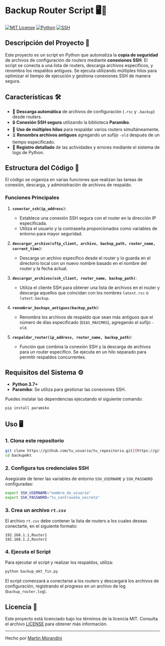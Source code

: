 
# Backup Router Script 🖥️📂

[![MIT License](https://img.shields.io/badge/License-MIT-green.svg)](https://opensource.org/licenses/MIT)
[![Python](https://img.shields.io/badge/Python-3.7%2B-blue.svg)](https://www.python.org/)
[![SSH](https://img.shields.io/badge/SSH-Paramiko-yellow.svg)](http://www.paramiko.org/)

## Descripción del Proyecto 🚀

Este proyecto es un script en Python que automatiza la **copia de seguridad** de archivos de configuración de routers mediante **conexiones SSH**. El script se conecta a una lista de routers, descarga archivos específicos, y renombra los respaldos antiguos. Se ejecuta utilizando múltiples hilos para optimizar el tiempo de ejecución y gestiona conexiones SSH de manera segura.

## Características 🛠️

- 📂 **Descarga automática** de archivos de configuración (`.rsc` y `.backup`) desde routers.
- 🔒 **Conexión SSH segura** utilizando la biblioteca **Paramiko**.
- 🧵 **Uso de múltiples hilos** para respaldar varios routers simultáneamente.
- ⏳ **Renombra archivos antiguos** agregando un sufijo `-old` después de un tiempo especificado.
- 📝 **Registro detallado** de las actividades y errores mediante el sistema de logs de Python.

## Estructura del Código 📝

El código se organiza en varias funciones que realizan las tareas de conexión, descarga, y administración de archivos de respaldo.

### Funciones Principales

1. **`conectar_ssh(ip_address)`**:
   - Establece una conexión SSH segura con el router en la dirección IP especificada.
   - Utiliza el usuario y la contraseña proporcionados como variables de entorno para mayor seguridad.

2. **`descargar_archivo(sftp_client, archivo, backup_path, router_name, current_time)`**:
   - Descarga un archivo específico desde el router y lo guarda en el directorio local con un nuevo nombre basado en el nombre del router y la fecha actual.

3. **`descargar_archivos(ssh_client, router_name, backup_path)`**:
   - Utiliza el cliente SSH para obtener una lista de archivos en el router y descarga aquellos que coincidan con los nombres `latest.rsc` o `latest.backup`.

4. **`renombrar_backups_antiguos(backup_path)`**:
   - Renombra los archivos de respaldo que sean más antiguos que el número de días especificado (`DIAS_MAXIMOS`), agregando el sufijo `-old`.

5. **`respaldar_router(ip_address, router_name, backup_path)`**:
   - Función que combina la conexión SSH y la descarga de archivos para un router específico. Se ejecuta en un hilo separado para permitir respaldos concurrentes.

## Requisitos del Sistema ⚙️

- **Python 3.7+**
- **Paramiko**: Se utiliza para gestionar las conexiones SSH.

Puedes instalar las dependencias ejecutando el siguiente comando:

```bash
pip install paramiko
```

## Uso 🖥️

### 1. Clona este repositorio

```bash
git clone https://github.com/tu_usuario/tu_repositorio.git](https://github.com/MMorandiniGit/backupmkt
cd backupmkt
```

### 2. Configura tus credenciales SSH

Asegúrate de tener las variables de entorno `SSH_USERNAME` y `SSH_PASSWORD` configuradas:

```bash
export SSH_USERNAME="nombre_de_usuario"
export SSH_PASSWORD="tu_contraseña_secreta"
```

### 3. Crea un archivo `rt.csv`

El archivo `rt.csv` debe contener la lista de routers a los cuales deseas conectarte, en el siguiente formato:

```csv
192.168.1.1,Router1
192.168.1.2,Router2
```

### 4. Ejecuta el Script

Para ejecutar el script y realizar los respaldos, utiliza:

```bash
python backup_mkt_fin.py
```

El script comenzará a conectarse a los routers y descargará los archivos de configuración, registrando el progreso en un archivo de log (`backup_router.log`).

## Licencia 📄

Este proyecto está licenciado bajo los términos de la licencia MIT. Consulta el archivo [LICENSE](LICENSE) para obtener más información.

---

Hecho por [Martin Morandini](https://github.com/MMorandiniGit)

